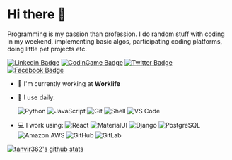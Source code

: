 # Hi there 👋

Programming is my passion than profession. I do random stuff with coding in my weekend, implementing basic algos, participating coding platforms, doing little pet projects etc.

[![Linkedin Badge](https://img.shields.io/badge/-tanvir362-0077B5?style=plastic&logo=Linkedin&logoColor=white&link=https://www.linkedin.com/in/tanvir362/)](https://www.linkedin.com/in/tanvir362/)
[![CodinGame Badge](https://img.shields.io/badge/-Tanvir-252E38?style=plastic&logo=Codingame&link=https://www.codingame.com/profile/de3de870009b6003314ce9cfff4a0d539284961)](https://www.codingame.com/profile/de3de870009b6003314ce9cfff4a0d539284961)
[![Twitter Badge](https://img.shields.io/badge/-tanvir362-5DA9DD?style=plastic&logo=Twitter&logoColor=white&link=https://twitter.com/tanvir362/)](https://twitter.com/tanvir362/)
[![Facebook Badge](https://img.shields.io/badge/-tanvir362-1877F2?style=plastic&logo=Facebook&logoColor=white&link=https://www.facebook.com/tanvir362/)](https://www.facebook.com/tanvir362/)

- 🏢 I'm currently working at **Worklife**
- 🚀 I use daily:

  ![Python](https://img.shields.io/badge/-Python-3674A5?style=plastic&logo=Python&logoColor=FFD847)
  ![JavaScript](https://img.shields.io/badge/-JavaScript-black?style=plastic&logo=javascript)
  ![Git](https://img.shields.io/badge/-Git-black?style=plastic&logo=git)
  ![Shell](https://img.shields.io/badge/-Shell-blasck?style=plastic&logo=Shell)
  ![VS Code](https://img.shields.io/badge/-VS%20Code-007ACC?style=plastic&logo=visual-studio-code)
- 💻 I work using:
  ![React](https://img.shields.io/badge/-React-3b2e5a?style=plastic&logo=react)
  ![MaterialUI](https://img.shields.io/badge/-MatrialUI-0081CB?style=plastic&logo=material-UI)
  ![Django](https://img.shields.io/badge/-Django-092E20?style=plastic&logo=Django)
  ![PostgreSQL](https://img.shields.io/badge/-PostgreSQL-336791?style=plastic&logo=postgresql)
  ![Amazon AWS](https://img.shields.io/badge/Amazon%20AWS-232F3E?style=plastic&logo=amazon-aws)
  ![GitHub](https://img.shields.io/badge/-GitHub-181717?style=plastic&logo=github)
  ![GitLab](https://img.shields.io/badge/-GitLab-FCA121?style=plastic&logo=gitlab)


[![tanvir362's github stats](https://github-readme-stats.vercel.app/api?username=tanvir362&theme=dark&show_icons=true)](https://github.com/tanvir362)

